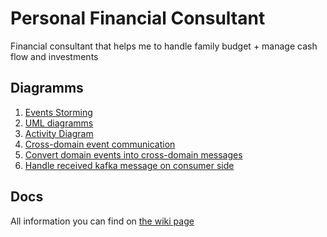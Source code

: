 # Personal Financial Consultant

Financial consultant that helps me to handle family budget + manage cash flow and investments 

## Diagramms

1. [Events Storming](https://miro.com/app/board/o9J_krwFIEk=/)
2. [UML diagramms](https://drive.google.com/file/d/1vmckzChJR7RhM4oWry2-FIvt2dSfP8Se/view?usp=sharing)
3. [Activity Diagram](https://drive.google.com/file/d/1XGP78gpppnSafWCeLpIZtp59WIMAafqn/view?usp=sharing)
4. [Cross-domain event communication](https://sequencediagram.org/index.html#initialData=participant%20%23red%20Client%0A%0Aentryspacing%201.2%0Aparticipantgroup%20Admin%20application%0A%20%20participantgroup%20%23lightblue%20**Application%20Layer**%0A%20%20%20%20participant%20%23green%20StartMonthCommand%0A%20%20%20%20participant%20%23green%20MonthService%0A%20%20%20%20participant%20%23green%20DomainEventsDispatcher%0A%20%20end%0A%0A%20%20participantgroup%20%23lightgreen%20**Domain%20Layer**%0A%09%0A%20%20%20%20participant%20%23green%20DomainRegistry%0A%20%20%20%20participant%20%23green%20StartMonthService%0A%20%20%20%20participant%20%23green%20MonthStarted%0A%20%20%20%20participant%20%23green%20MonthEntity%0A%20%20%20%20participant%20%23green%20DomainEventPublisher%0A%20%20end%20%0A%0A%20%20participantgroup%20%23gray%20**Port**%0A%09participantgroup%20%23lightgray%20**DB%20Adapter**%0A%20%20%20%20%20%20participant%20%23green%20PGMonthRepository%0A%09end%0A%20%20%20%20%0A%20%20%20%20participantgroup%20%23lightgray%20**Event%20BUS%20Adapter**%0A%20%20%20%20%20%20participant%20%23green%20KafkaProducer%0A%20%20%20%20%20%20participant%20Serializer%0A%20%20%20%20end%0A%20%20end%0Aend%0A%0Aparticipantgroup%20Spending%20tracker%20application%0A%20%20participantgroup%20%23gray%20**Port**%0A%20%20%20%20participantgroup%20%23lightgray%20**Event%20BUS%20Adapter**%0A%20%20%20%20%20%20participant%20%23green%20KafkaMonthStartedConsumer%0A%20%20%20%20end%0A%20%20end%0A%20%20participantgroup%20%23lightblue%20**Application%20Layer**%0A%20%20%20%20participant%20%23blue%20ST_MonthService%0A%20%20%20%20participant%20%23blue%20ST_StartMonthCommand%0A%20%20end%0A%20%20%0A%20%20participantgroup%20%23lightgreen%20**Domain%20Layer**%0A%20%20%20%20participant%20%23blue%20ST_MonthEntity%0A%20%20end%0A%20%20%0A%20%20participantgroup%20%23gray%20**Port**%0A%20%20%20%20participantgroup%20%23lightgray%20**DB%20Adapter**%0A%20%20%20%20%20%20participant%20%23green%20ST_PGMonthRepository%0A%20%20%20%20end%0A%20%20end%0A%0Aend%0A%0AClient-%3E*PGMonthRepository%3Anew%0APGMonthRepository--%3EClient%3Arepository%0A%0AClient-%3E*KafkaProducer%3Anew%0AKafkaProducer--%3EClient%3Aproducer%0A%0A%0AClient-%3E*MonthService%3Anew(rpository%2C%20producer)%0AMonthService--%3EClient%3Aapplication_service%0AClient-%3E*StartMonthCommand%3Anew(params)%0AStartMonthCommand--%3EClient%3Acommand%0A%0AClient-%3EMonthService%3Acall(command)%0A%0A%0AMonthService-%3E*DomainEventsDispatcher%3Anew(producer)%0ADomainEventsDispatcher--%3EMonthService%3Adispatcher%0AMonthService-%3EDomainEventPublisher%3Asubscribe(dispatcher)%0AMonthService-%3EDomainRegistry%3Astart_mont_service%0ADomainRegistry-%3E*StartMonthService%3Anew%0ADomainRegistry%3C--StartMonthService%3Aservice%0AMonthService%3C--DomainRegistry%3Aservice%0A%0AMonthService-%3EStartMonthService%3Acall%0A%0AStartMonthService-%3E*MonthEntity%3Anew%0AMonthEntity--%3EStartMonthService%3AmonthEntity%0A%20%20%0AStartMonthService-%3E*MonthStarted%3Anew%0AMonthStarted--%3EStartMonthService%3Aevent%0AStartMonthService-%3EDomainEventPublisher%3Apublish(event)%0ADomainEventPublisher-%3EDomainEventsDispatcher%3Ahandle(event)%0ADomainEventsDispatcher-%3EKafkaProducer%3Aenqueue(event)%0AKafkaProducer-%3E*Serializer%3Aserialize(event)%0ASerializer--%3EKafkaProducer%3AeventPayload%0AKafkaProducer-%3EKafkaProducer%3Apush(eventPayload)%0A%0AStartMonthService--%3EMonthService%3AmonthEntity%0AMonthService-%3EPGMonthRepository%3Asave(monthEntity)%0AMonthService-%3EKafkaProducer%3AsendEvents%0A%0A%0Aabox%20over%20KafkaProducer%2CKafkaMonthStartedConsumer%3AMonthStarted%20Kafka%20message%0A%0A%0AKafkaMonthStartedConsumer-%3E*ST_PGMonthRepository%3Anew%0AKafkaMonthStartedConsumer%3C--ST_PGMonthRepository%3Arepository%0A%0AKafkaMonthStartedConsumer-%3E*ST_MonthService%3Anew(repository)%0AKafkaMonthStartedConsumer%3C--ST_MonthService%3AmonthService%0A%0AKafkaMonthStartedConsumer-%3E*ST_StartMonthCommand%3Anew%0AKafkaMonthStartedConsumer%3C--ST_StartMonthCommand%3AstartMonthCommand%0A%0AKafkaMonthStartedConsumer-%3EST_MonthService%3AstartMonth(startMonthCommand)%0A%0AST_MonthService-%3E*ST_MonthEntity%3Anew%0AST_MonthService%3C--ST_MonthEntity%3AmonthEntity%0A%0AST_MonthService-%3EST_PGMonthRepository%3Acreate(monthEntity)%0AST_MonthService%3C--ST_PGMonthRepository%3Atrue%0A%0AKafkaMonthStartedConsumer%3C--ST_MonthService%3Atrue%0A)
5. [Convert domain events into cross-domain messages](https://sequencediagram.org/index.html#initialData=participant%20%23red%20Client%0A%0Aentryspacing%201.2%0Aparticipantgroup%20Admin%20application%0A%20%20participantgroup%20%23lightblue%20**Application%20Layer**%0A%20%20%20%20participant%20%23green%20ApplicationService%0A%09participant%20%23green%20Command%0A%20%20%20%20participant%20%23green%20ApplicationServiceLifeCycle%0A%20%20end%0A%0A%20%20participantgroup%20%23lightgreen%20**Domain%20Layer**%09%0A%20%20%20%20participant%20%23green%20Entity%0A%20%20%20%20participant%20%23green%20EntityCreated%0A%20%20%20%20participant%20%23green%20DomainEventPublisher%0A%20%20end%20%0A%0A%20%20participantgroup%20%23gray%20**Port**%0A%09participantgroup%20%23lightgray%20**DB%20Adapter**%0A%20%20%20%20%20%20participant%20%23green%20PGRepository%0A%09end%0A%20%20%20%20%0A%20%20%20%20participantgroup%20%23lightgray%20**Memory**%0A%20%20%20%20%20%20participant%20%23green%20MemoryEventStore%0A%20%20%20%20end%0A%20%20%20%20%0A%20%20%20%20participantgroup%20%23lightgray%20**Event%20BUS%20Adapter**%0A%20%20%20%20%20%20participant%20%23green%20KafkaProducer%0A%20%20%20%20end%0A%20%20end%0Aend%0A%0AClient-%3EPGRepository%3Anew%20%20%20%20%20%20%20%20%20%20%20%0AClient%3C--PGRepository%3Arepository%20%20%20%20%20%20%20%0A%0A%0A%0A%0AClient-%3E*ApplicationService%3Anew(repository%2C%20event_store)%0A%0AClient%3C--ApplicationService%3Aservice%0A%0AClient-%3E*Command%3Anew%0AClient%3C--Command%3Acommand%20%20%20%0A%0A%0AClient-%3EApplicationService%3Acall(command)%0AApplicationService-%3E*ApplicationServiceLifeCycle%3Anew%0AApplicationServiceLifeCycle-%3E*MemoryEventStore%3Anew%0Anote%20over%20MemoryEventStore%3Ait%20can%20be%20any%20type%20of%20event%20storage%20%5Cn(memory%2C%20pg%2C%20redis%2C%20etc)%0AApplicationServiceLifeCycle%3C--MemoryEventStore%3Aevent_store%0AApplicationService%3C%3C--ApplicationServiceLifeCycle%3Aservice_live_cycle%0AApplicationService-%3EApplicationServiceLifeCycle%3Abegin%0A%0AApplicationServiceLifeCycle-%3EDomainEventPublisher%3Areset%20%20%20%0AApplicationServiceLifeCycle-%3EDomainEventPublisher%3Asubscribe(self)%0AApplicationService-%3E*Entity%3Anew%0AEntity-%3E*EntityCreated%3Anew%0AEntity%3C--EntityCreated%3Aevent%0AEntity-%3EDomainEventPublisher%3Apublish(event)%0ADomainEventPublisher-%3EApplicationServiceLifeCycle%3Ahandle_event(event)%0AApplicationServiceLifeCycle-%3EMemoryEventStore%3Astore(event)%0AApplicationServiceLifeCycle%3C--MemoryEventStore%3Atrue%0AEntity--%3EApplicationService%3Aentity%0AApplicationService-%3EPGRepository%3Acreate(entity)%0A%0A%0AApplicationService-%3EApplicationServiceLifeCycle%3Asuccess%0AApplicationServiceLifeCycle-%3EMemoryEventStore%3Anew_events%0AMemoryEventStore--%3EApplicationServiceLifeCycle%3Aevents%0A%0AApplicationServiceLifeCycle-%3EKafkaProducer%3Abroadcast_events(events)%0Anote%20right%20of%20KafkaProducer%3Asends%20all%20events%20to%20kafka%20consumers%0A)
6. [Handle received kafka message on consumer side](https://sequencediagram.org/index.html#initialData=entryspacing%201.0%0Aparticipantgroup%20Admin%20application%0A%20%20participantgroup%20%23lightblue%20**Application%20Layer**%0A%20%20%20%20participant%20%23green%20ApplicationServiceLifeCycle%0A%20%20end%0A%0A%20%20participantgroup%20%23lightgreen%20**Domain%20Layer**%09%0A%20%20%20%20participant%20%23green%20EntityCreated%0A%20%20end%20%0A%0A%20%20participantgroup%20%23gray%20**Port**%20%20%20%20%0A%20%20%20%20participantgroup%20%23lightgray%20**Event%20BUS%20Adapter**%0A%20%20%20%20%20%20participant%20%23green%20KafkaProducer%0A%20%20%20%20end%0A%20%20end%0Aend%0A%0Aparticipantgroup%20SpendingsTracker%20application%0A%20%20participantgroup%20%23gray%20**Port**%20%20%20%20%0A%20%20%20%20participantgroup%20%23lightgray%20**Messaging%20Adapter**%0A%20%20%20%20%20%20participant%20%23orange%20EntityCreatedKafkaConsumer%0A%20%20%20%20%20%20participant%20%23orange%20AnotherEntityCreatedKafkaConsumer%0A%20%20%20%20%20%20note%20over%20AnotherEntityCreatedKafkaConsumer%3A%20Consumer%20listening%20another%20envet.%5CnIt%20can%20be%20from%20the%20same%20topic%5CnEntityCreatedKafkaConsumer%0A%0A%20%20%20%20end%0A%20%20end%0A%0A%20%20participantgroup%20%23lightblue%20**Application%20Layer**%0A%20%20%20%20participant%20%23orange%20EntityApplicationServce%0A%20%20%20%20participant%20%23orange%20EntityApplicationCommand%0A%20%20end%0A%0A%20%20participantgroup%20%23lightgreen%20**Domain%20Layer**%09%0A%20%20%20%20participant%20%23orange%20DomainService%0A%20%20%20%20participant%20%23orange%20DomainEntity%0A%20%20end%20%0A%0A%20%20participantgroup%20%23gray%20**Port**%0A%20%20%20%20participantgroup%20%23gray%20**DB**%0A%20%20%20%20%20%20participant%20%23orange%20Repository%0A%20%20%20%20end%0A%20%20end%0Aend%0A%0AApplicationServiceLifeCycle-%3EEntityCreated%3Anew%0AApplicationServiceLifeCycle%3C--EntityCreated%3Aevent%0AApplicationServiceLifeCycle-%3EKafkaProducer%3Abroadcast_events(%5Bevent%5D)%0Anote%20right%20of%20KafkaProducer%3Asends%20all%20events%20to%20kafka%20consumers%0A%0A%0Aactivate%20EntityCreatedKafkaConsumer%0AKafkaProducer-%3EEntityCreatedKafkaConsumer%3Areceive(json_event)%0Aactivate%20EntityCreatedKafkaConsumer%20%238b9fc7%0AEntityCreatedKafkaConsumer-%3EEntityCreatedKafkaConsumer%3Afiltered_event%0Adeactivate%20EntityCreatedKafkaConsumer%0Aspace%0A%0AEntityCreatedKafkaConsumer-%3E*EntityApplicationServce%3Anew%0AEntityCreatedKafkaConsumer%3C--EntityApplicationServce%3Aapplication_service%0A%0AEntityCreatedKafkaConsumer-%3E*EntityApplicationCommand%3Anew%0AEntityCreatedKafkaConsumer%3C--EntityApplicationCommand%3Acommand%0A%0Aactivate%20EntityApplicationServce%0AEntityCreatedKafkaConsumer-%3EEntityApplicationServce%3Ado_something(command)%0A%0AEntityApplicationServce-%3EDomainService%3Adomain_action%0ADomainService-%3EDomainEntity%3Anew%0ADomainService%3C--DomainEntity%3Aentity%0AEntityApplicationServce%3C--DomainService%3Aentity%0A%0AEntityApplicationServce-%3ERepository%3Asave(entity)%0AEntityApplicationServce%3C--Repository%3Asuccess%0A%0Aspace%20%0Adeactivate%20EntityApplicationServce%0A%0AEntityCreatedKafkaConsumer%3C--EntityApplicationServce%3Asuccess%0Aspace%0A%0Adeactivate%20EntityCreatedKafkaConsumer)

## Docs

All information you can find on [the wiki page]( https://github.com/valexl/financial_consultant/wiki)